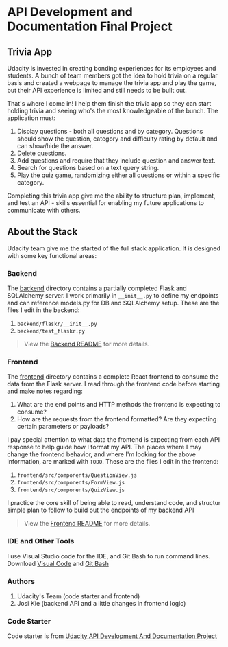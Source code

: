 # API Development and Documentation Final Project

## Trivia App

Udacity is invested in creating bonding experiences for its employees and students. A bunch of team members got the idea to hold trivia on a regular basis and created a webpage to manage the trivia app and play the game, but their API experience is limited and still needs to be built out.

That's where I come in! I help them finish the trivia app so they can start holding trivia and seeing who's the most knowledgeable of the bunch. The application must:

1. Display questions - both all questions and by category. Questions should show the question, category and difficulty rating by default and can show/hide the answer.
2. Delete questions.
3. Add questions and require that they include question and answer text.
4. Search for questions based on a text query string.
5. Play the quiz game, randomizing either all questions or within a specific category.

Completing this trivia app give me the ability to structure plan, implement, and test an API - skills essential for enabling my future applications to communicate with others.

## About the Stack

Udacity team give me the started of the full stack application. It is designed with some key functional areas:

### Backend

The [backend](./backend/README.md) directory contains a partially completed Flask and SQLAlchemy server. I work primarily in `__init__.py` to define my endpoints and can reference models.py for DB and SQLAlchemy setup. These are the files I edit in the backend:

1. `backend/flaskr/__init__.py`
2. `backend/test_flaskr.py`
> View the [Backend README](./backend/README.md) for more details. 

### Frontend

The [frontend](./frontend/README.md) directory contains a complete React frontend to consume the data from the Flask server. I read through the frontend code before starting and make notes regarding:

1. What are the end points and HTTP methods the frontend is expecting to consume?
2. How are the requests from the frontend formatted? Are they expecting certain parameters or payloads?

I pay special attention to what data the frontend is expecting from each API response to help guide how I format my API. The places where I may change the frontend behavior, and where I'm looking for the above information, are marked with `TODO`. These are the files I edit in the frontend:

1. `frontend/src/components/QuestionView.js`
2. `frontend/src/components/FormView.js`
3. `frontend/src/components/QuizView.js`

I practice the core skill of being able to read, understand code, and structur simple plan to follow to build out the endpoints of my backend API

> View the [Frontend README](./frontend/README.md) for more details.

### IDE and Other Tools
I use Visual Studio code for the IDE, and Git Bash to run command lines. Download [Visual Code](https://code.visualstudio.com/download) and [Git Bash](https://git-scm.com/downloads)

### Authors
1. Udacity's Team (code starter and frontend)
2. Josi Kie (backend API and a little changes in frontend logic)

### Code Starter
Code starter is from [Udacity API Development And Documentation Project](https://github.com/udacity/cd0037-API-Development-and-Documentation-project)
